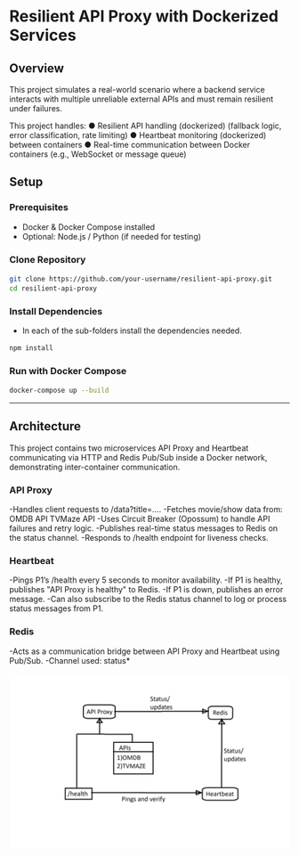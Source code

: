 # Resilient API Proxy with Dockerized Services

## Overview

This project simulates a real-world scenario where a backend service interacts with 
multiple unreliable external APIs and must remain resilient under failures. 

This project handles:
● Resilient API handling (dockerized) (fallback logic, error classification, rate 
limiting) 
● Heartbeat monitoring (dockerized)  between containers 
● Real-time communication between Docker containers (e.g., WebSocket or 
message queue)

## Setup

### Prerequisites

- Docker & Docker Compose installed
- Optional: Node.js / Python (if needed for testing)


### Clone Repository

```bash
git clone https://github.com/your-username/resilient-api-proxy.git
cd resilient-api-proxy
```

### Install Dependencies

- In each of the sub-folders install the dependencies needed.

```bash
npm install
```

### Run with Docker Compose

```bash
docker-compose up --build
```

---

##  Architecture

This project contains two microservices API Proxy and Heartbeat communicating via HTTP and Redis Pub/Sub inside a Docker network, demonstrating inter-container communication.

### API Proxy

-Handles client requests to /data?title=....
-Fetches movie/show data from:
 OMDB API
 TVMaze API
-Uses Circuit Breaker (Opossum) to handle API failures and retry logic.
-Publishes real-time status messages to Redis on the status channel.
-Responds to /health endpoint for liveness checks.

### Heartbeat

-Pings P1’s /health every 5 seconds to monitor availability.
-If P1 is healthy, publishes "API Proxy is healthy" to Redis.
-If P1 is down, publishes an error message.
-Can also subscribe to the Redis status channel to log or process status messages from P1.

### Redis

-Acts as a communication bridge between API Proxy and Heartbeat using Pub/Sub.
-Channel used: status*

![Flow](images/flow.png)